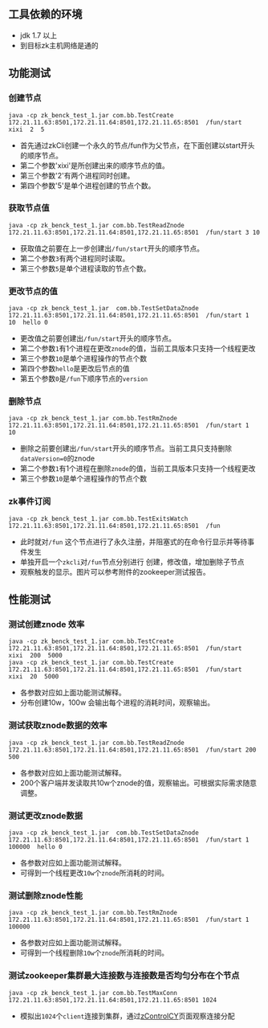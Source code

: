 ## 工具依赖的环境
- jdk 1.7 以上
- 到目标zk主机网络是通的

## 功能测试
### 创建节点
    java -cp zk_benck_test_1.jar com.bb.TestCreate 172.21.11.63:8501,172.21.11.64:8501,172.21.11.65:8501  /fun/start  xixi  2  5
- 首先通过zkCli创建一个永久的节点/fun作为父节点，在下面创建以start开头的顺序节点。
- 第二个参数'xixi'是所创建出来的顺序节点的值。
- 第三个参数'2'有两个进程同时创建。
- 第四个参数'5'是单个进程创建的节点个数。

### 获取节点值
    java -cp zk_benck_test_1.jar com.bb.TestReadZnode 172.21.11.63:8501,172.21.11.64:8501,172.21.11.65:8501  /fun/start 3 10
- 获取值之前要在上一步创建出`/fun/start`开头的顺序节点。
- 第二个参数`3`有两个进程同时读取。
- 第三个参数`5`是单个进程读取的节点个数。

### 更改节点的值
    java -cp zk_benck_test_1.jar  com.bb.TestSetDataZnode 172.21.11.63:8501,172.21.11.64:8501,172.21.11.65:8501  /fun/start 1  10  hello 0
- 更改值之前要创建出`/fun/start`开头的顺序节点。
- 第二个参数`1`有1个进程在更改`znode`的值，当前工具版本只支持一个线程更改
- 第三个参数`10`是单个进程操作的节点个数
- 第四个参数`hello`是更改后节点的值
- 第五个参数`0`是`/fun`下顺序节点的`version`

### 删除节点
    java -cp zk_benck_test_1.jar com.bb.TestRmZnode 172.21.11.63:8501,172.21.11.64:8501,172.21.11.65:8501  /fun/start 1  10
- 删除之前要创建出`/fun/start`开头的顺序节点。当前工具只支持删除`dataVersion=0`的znode
- 第二个参数`1`有1个进程在删除`znode`的值，当前工具版本只支持一个线程更改
- 第三个参数`10`是单个进程操作的节点个数

### zk事件订阅
    java -cp zk_benck_test_1.jar com.bb.TestExitsWatch  172.21.11.63:8501,172.21.11.64:8501,172.21.11.65:8501  /fun
- 此时就对`/fun` 这个节点进行了永久注册，并阻塞式的在命令行显示并等待事件发生
- 单独开启一个`zkcli`对`/fun`节点分别进行 创建，修改值，增加删除子节点
- 观察触发的显示。图片可以参考附件的zookeeper测试报告。    

## 性能测试
### 测试创建znode 效率
    java -cp zk_benck_test_1.jar com.bb.TestCreate 172.21.11.63:8501,172.21.11.64:8501,172.21.11.65:8501  /fun/start  xixi  200  5000
    java -cp zk_benck_test_1.jar com.bb.TestCreate 172.21.11.63:8501,172.21.11.64:8501,172.21.11.65:8501  /fun/start  xixi  20  5000
- 各参数对应如上面功能测试解释。
- 分布创建10w，100w 会输出每个进程的消耗时间，观察输出。

### 测试获取znode数据的效率
    java -cp zk_benck_test_1.jar com.bb.TestReadZnode 172.21.11.63:8501,172.21.11.64:8501,172.21.11.65:8501  /fun/start 200 500
- 各参数对应如上面功能测试解释。
- 200个客户端并发读取共10w个znode的值，观察输出。可根据实际需求随意调整。

### 测试更改znode数据
    java -cp zk_benck_test_1.jar  com.bb.TestSetDataZnode 172.21.11.63:8501,172.21.11.64:8501,172.21.11.65:8501  /fun/start 1  100000  hello 0
- 各参数对应如上面功能测试解释。
- 可得到一个线程更改`10w`个`znode`所消耗的时间。

### 测试删除znode性能
    java -cp zk_benck_test_1.jar com.bb.TestRmZnode 172.21.11.63:8501,172.21.11.64:8501,172.21.11.65:8501  /fun/start 1  100000
- 各参数对应如上面功能测试解释。
- 可得到一个线程删除`10w`个`znode`所消耗的时间。

### 测试zookeeper集群最大连接数与连接数是否均匀分布在个节点
    java -cp zk_benck_test_1.jar com.bb.TestMaxConn 172.21.11.63:8501,172.21.11.64:8501,172.21.11.65:8501 1024
- 模拟出`1024`个`client`连接到集群，通过[zControlCY](https://github.com/babysafer/Zcontrol_m)页面观察连接分配
